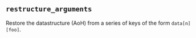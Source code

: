 ## `restructure_arguments`

Restore the datastructure (AoH) from a series of keys
of the form `data[n][foo]`.
